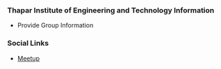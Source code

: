 ### Thapar Institute of Engineering and Technology Information
* Provide Group Information

### Social Links
* [Meetup](#)


